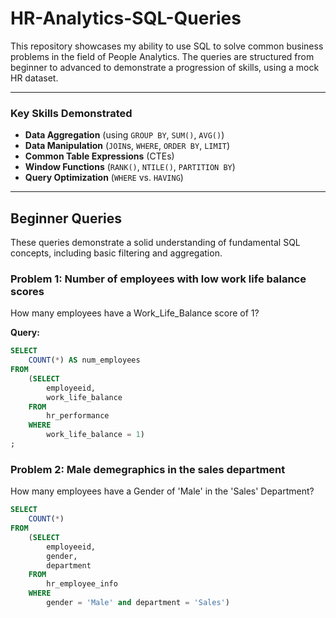 # HR-Analytics-SQL-Queries

This repository showcases my ability to use SQL to solve common business problems in the field of People Analytics. The queries are structured from beginner to advanced to demonstrate a progression of skills, using a mock HR dataset.

---

### Key Skills Demonstrated

* **Data Aggregation** (using `GROUP BY`, `SUM()`, `AVG()`)
* **Data Manipulation** (`JOIN`s, `WHERE`, `ORDER BY`, `LIMIT`)
* **Common Table Expressions** (CTEs)
* **Window Functions** (`RANK()`, `NTILE()`, `PARTITION BY`)
* **Query Optimization** (`WHERE` vs. `HAVING`)

---

## Beginner Queries

These queries demonstrate a solid understanding of fundamental SQL concepts, including basic filtering and aggregation.

### Problem 1: Number of employees with low work life balance scores

How many employees have a Work_Life_Balance score of 1?

**Query:**
```sql
SELECT
	COUNT(*) AS num_employees
FROM
	(SELECT
		employeeid,
		work_life_balance
	FROM
		hr_performance
	WHERE
		work_life_balance = 1)
;
```
### Problem 2: Male demegraphics in the sales department

 How many employees have a Gender of 'Male' in the 'Sales' Department?
```sql
SELECT
	COUNT(*)
FROM
	(SELECT
		employeeid,
		gender,
		department
	FROM 
		hr_employee_info
	WHERE 
		gender = 'Male' and department = 'Sales')
